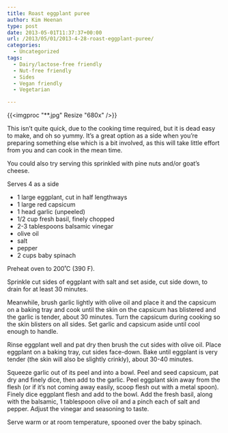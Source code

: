 ```yaml
---
title: Roast eggplant puree
author: Kim Heenan
type: post
date: 2013-05-01T11:37:37+00:00
url: /2013/05/01/2013-4-28-roast-eggplant-puree/
categories:
  - Uncategorized
tags:
  - Dairy/lactose-free friendly
  - Nut-free friendly
  - Sides
  - Vegan friendly
  - Vegetarian

---
```


{{<imgproc "**.jpg" Resize "680x" />}}

This isn’t quite quick, due to the cooking time required, but it is dead easy to make, and oh so yummy. It’s a great option as a side when you’re preparing something else which is a bit involved, as this will take little effort from you and can cook in the mean time.

<!--more-->

You could also try serving this sprinkled with pine nuts and/or goat’s cheese.

Serves 4 as a side

  * 1 large eggplant, cut in half lengthways
  * 1 large red capsicum
  * 1 head garlic (unpeeled)
  * 1/2 cup fresh basil, finely chopped
  * 2-3 tablespoons balsamic vinegar
  * olive oil
  * salt
  * pepper
  * 2 cups baby spinach

Preheat oven to 200˚C (390 F).

Sprinkle cut sides of eggplant with salt and set aside, cut side down, to drain for at least 30 minutes.

Meanwhile, brush garlic lightly with olive oil and place it and the capsicum on a baking tray and cook until the skin on the capsicum has blistered and the garlic is tender, about 30 minutes. Turn the capsicum during cooking so the skin blisters on all sides. Set garlic and capsicum aside until cool enough to handle.

Rinse eggplant well and pat dry then brush the cut sides with olive oil. Place eggplant on a baking tray, cut sides face-down. Bake until eggplant is very tender (the skin will also be slightly crinkly), about 30-40 minutes.

Squeeze garlic out of its peel and into a bowl. Peel and seed capsicum, pat dry and finely dice, then add to the garlic. Peel eggplant skin away from the flesh (or if it’s not coming away easily, scoop flesh out with a metal spoon). Finely dice eggplant flesh and add to the bowl. Add the fresh basil, along with the balsamic, 1 tablespoon olive oil and a pinch each of salt and pepper. Adjust the vinegar and seasoning to taste.

Serve warm or at room temperature, spooned over the baby spinach.
